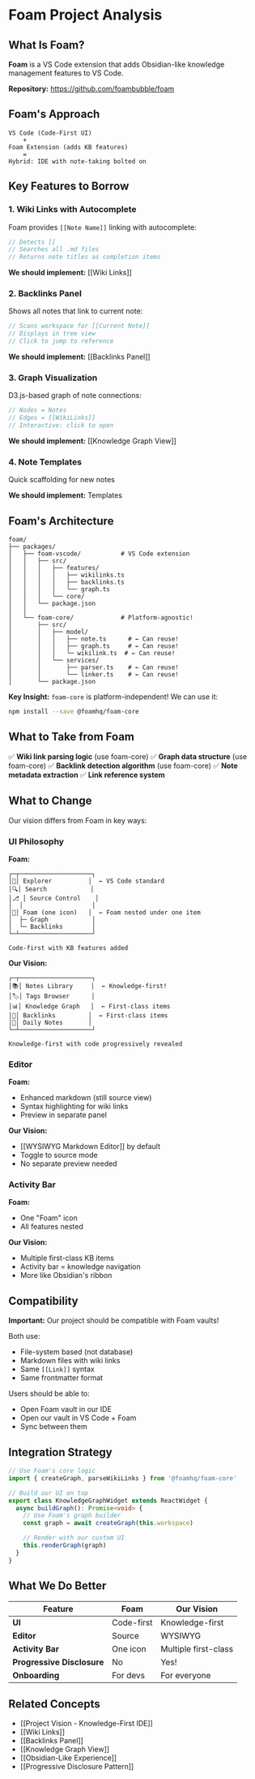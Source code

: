 # Foam Project Analysis

## What Is Foam?

**Foam** is a VS Code extension that adds Obsidian-like knowledge management features to VS Code.

**Repository:** https://github.com/foambubble/foam

## Foam's Approach

```
VS Code (Code-First UI)
    +
Foam Extension (adds KB features)
    =
Hybrid: IDE with note-taking bolted on
```

## Key Features to Borrow

### 1. Wiki Links with Autocomplete

Foam provides `[[Note Name]]` linking with autocomplete:

```typescript
// Detects [[
// Searches all .md files
// Returns note titles as completion items
```

**We should implement:** [[Wiki Links]]

### 2. Backlinks Panel

Shows all notes that link to current note:

```typescript
// Scans workspace for [[Current Note]]
// Displays in tree view
// Click to jump to reference
```

**We should implement:** [[Backlinks Panel]]

### 3. Graph Visualization

D3.js-based graph of note connections:

```typescript
// Nodes = Notes
// Edges = [[WikiLinks]]
// Interactive: click to open
```

**We should implement:** [[Knowledge Graph View]]

### 4. Note Templates

Quick scaffolding for new notes

**We should implement:** Templates

## Foam's Architecture

```
foam/
├── packages/
│   ├── foam-vscode/           # VS Code extension
│   │   ├── src/
│   │   │   ├── features/
│   │   │   │   ├── wikilinks.ts
│   │   │   │   ├── backlinks.ts
│   │   │   │   └── graph.ts
│   │   │   └── core/
│   │   └── package.json
│   │
│   └── foam-core/             # Platform-agnostic!
│       ├── src/
│       │   ├── model/
│       │   │   ├── note.ts      # ← Can reuse!
│       │   │   ├── graph.ts     # ← Can reuse!
│       │   │   └─ wikilink.ts  # ← Can reuse!
│       │   └── services/
│       │       ├── parser.ts    # ← Can reuse!
│       │       └── linker.ts    # ← Can reuse!
│       └── package.json
```

**Key Insight:** `foam-core` is platform-independent! We can use it:

```bash
npm install --save @foamhq/foam-core
```

## What to Take from Foam

✅ **Wiki link parsing logic** (use foam-core)
✅ **Graph data structure** (use foam-core)
✅ **Backlink detection algorithm** (use foam-core)
✅ **Note metadata extraction**
✅ **Link reference system**

## What to Change

Our vision differs from Foam in key ways:

### UI Philosophy

**Foam:**
```
┌─┬────────────────────┐
│📁│ Explorer          │  ← VS Code standard
│🔍│ Search            │
│⎇ │ Source Control    │
│  │                   │
│🫧│ Foam (one icon)   │  ← Foam nested under one item
│  ├─ Graph            │
│  └─ Backlinks        │
└─┴────────────────────┘

Code-first with KB features added
```

**Our Vision:**
```
┌─┬────────────────────┐
│📚│ Notes Library     │  ← Knowledge-first!
│🏷️│ Tags Browser      │
│📊│ Knowledge Graph   │  ← First-class items
│🔗│ Backlinks         │  ← First-class items
│📅│ Daily Notes       │
└─┴────────────────────┘

Knowledge-first with code progressively revealed
```

### Editor

**Foam:**
- Enhanced markdown (still source view)
- Syntax highlighting for wiki links
- Preview in separate panel

**Our Vision:**
- [[WYSIWYG Markdown Editor]] by default
- Toggle to source mode
- No separate preview needed

### Activity Bar

**Foam:**
- One "Foam" icon
- All features nested

**Our Vision:**
- Multiple first-class KB items
- Activity bar = knowledge navigation
- More like Obsidian's ribbon

## Compatibility

**Important:** Our project should be compatible with Foam vaults!

Both use:
- File-system based (not database)
- Markdown files with wiki links
- Same `[[Link]]` syntax
- Same frontmatter format

Users should be able to:
- Open Foam vault in our IDE
- Open our vault in VS Code + Foam
- Sync between them

## Integration Strategy

```typescript
// Use Foam's core logic
import { createGraph, parseWikiLinks } from '@foamhq/foam-core'

// Build our UI on top
export class KnowledgeGraphWidget extends ReactWidget {
  async buildGraph(): Promise<void> {
    // Use Foam's graph builder
    const graph = await createGraph(this.workspace)

    // Render with our custom UI
    this.renderGraph(graph)
  }
}
```

## What We Do Better

| Feature | Foam | Our Vision |
|---------|------|------------|
| **UI** | Code-first | Knowledge-first |
| **Editor** | Source | WYSIWYG |
| **Activity Bar** | One icon | Multiple first-class |
| **Progressive Disclosure** | No | Yes! |
| **Onboarding** | For devs | For everyone |

## Related Concepts

- [[Project Vision - Knowledge-First IDE]]
- [[Wiki Links]]
- [[Backlinks Panel]]
- [[Knowledge Graph View]]
- [[Obsidian-Like Experience]]
- [[Progressive Disclosure Pattern]]
